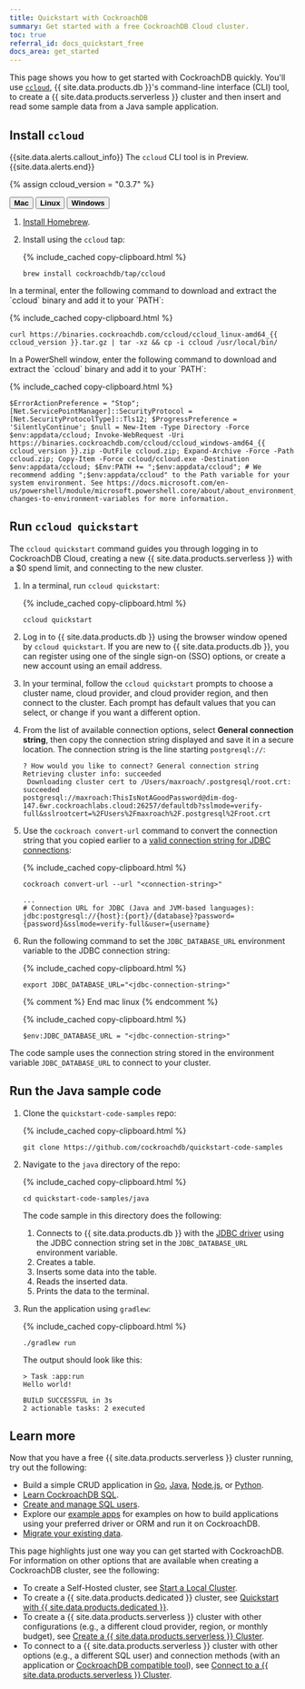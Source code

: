 ```yaml
---
title: Quickstart with CockroachDB
summary: Get started with a free CockroachDB Cloud cluster.
toc: true
referral_id: docs_quickstart_free
docs_area: get_started
---
```


This page shows you how to get started with CockroachDB quickly. You'll use [`ccloud`](ccloud-get-started.html), {{ site.data.products.db }}'s command-line interface (CLI) tool, to create a {{ site.data.products.serverless }} cluster and then insert and read some sample data from a Java sample application.

## Install <code>ccloud</code>

{{site.data.alerts.callout_info}}
The <code>ccloud</code> CLI tool is in Preview.
{{site.data.alerts.end}}

{% assign ccloud_version = "0.3.7" %}

<div class="filters clearfix">
    <button class="filter-button page-level" data-scope="mac"><strong>Mac</strong></button>
    <button class="filter-button page-level" data-scope="linux"><strong>Linux</strong></button>
    <button class="filter-button page-level" data-scope="windows"><strong>Windows</strong></button>
</div>

<section class="filter-content" markdown="1" data-scope="mac">

1. [Install Homebrew](http://brew.sh/).
1. Install using the `ccloud` tap:

    {% include_cached copy-clipboard.html %}
    ~~~ shell
    brew install cockroachdb/tap/ccloud
    ~~~

</section>
<section class="filter-content" markdown="1" data-scope="linux">
In a terminal, enter the following command to download and extract the `ccloud` binary and add it to your `PATH`:

{% include_cached copy-clipboard.html %}
~~~ shell
curl https://binaries.cockroachdb.com/ccloud/ccloud_linux-amd64_{{ ccloud_version }}.tar.gz | tar -xz && cp -i ccloud /usr/local/bin/
~~~

</section>
<section class="filter-content" markdown="1" data-scope="windows">
In a PowerShell window, enter the following command to download and extract the `ccloud` binary and add it to your `PATH`:

{% include_cached copy-clipboard.html %}
~~~ shell
$ErrorActionPreference = "Stop"; [Net.ServicePointManager]::SecurityProtocol = [Net.SecurityProtocolType]::Tls12; $ProgressPreference = 'SilentlyContinue'; $null = New-Item -Type Directory -Force $env:appdata/ccloud; Invoke-WebRequest -Uri https://binaries.cockroachdb.com/ccloud/ccloud_windows-amd64_{{ ccloud_version }}.zip -OutFile ccloud.zip; Expand-Archive -Force -Path ccloud.zip; Copy-Item -Force ccloud/ccloud.exe -Destination $env:appdata/ccloud; $Env:PATH += ";$env:appdata/ccloud"; # We recommend adding ";$env:appdata/ccloud" to the Path variable for your system environment. See https://docs.microsoft.com/en-us/powershell/module/microsoft.powershell.core/about/about_environment_variables#saving-changes-to-environment-variables for more information.
~~~
</section>

## Run `ccloud quickstart`

The `ccloud quickstart` command guides you through logging in to CockroachDB Cloud, creating a new {{ site.data.products.serverless }} with a $0 spend limit, and connecting to the new cluster. 

1. In a terminal, run `ccloud quickstart`:

    {% include_cached copy-clipboard.html %}
    ~~~ shell
    ccloud quickstart
    ~~~

1. Log in to {{ site.data.products.db }} using the browser window opened by `ccloud quickstart`. If you are new to {{ site.data.products.db }}, you can register using one of the single sign-on (SSO) options, or create a new account using an email address.

1. In your terminal, follow the `ccloud quickstart` prompts to choose a cluster name, cloud provider, and cloud provider region, and then connect to the cluster. Each prompt has default values that you can select, or change if you want a different option.

1. From the list of available connection options, select **General connection string**, then copy the connection string displayed and save it in a secure location. The connection string is the line starting `postgresql://`:

    ~~~
    ? How would you like to connect? General connection string
    Retrieving cluster info: succeeded
     Downloading cluster cert to /Users/maxroach/.postgresql/root.crt: succeeded
    postgresql://maxroach:ThisIsNotAGoodPassword@dim-dog-147.6wr.cockroachlabs.cloud:26257/defaultdb?sslmode=verify-full&sslrootcert=%2FUsers%2Fmaxroach%2F.postgresql%2Froot.crt
    ~~~

1. Use the `cockroach convert-url` command to convert the connection string that you copied earlier to a [valid connection string for JDBC connections](../{{site.current_cloud_version}}/connect-to-the-database.html?filters=java):

      {% include_cached copy-clipboard.html %}
      ~~~ shell
      cockroach convert-url --url "<connection-string>"
      ~~~

      ~~~
      ...
      # Connection URL for JDBC (Java and JVM-based languages):
      jdbc:postgresql://{host}:{port}/{database}?password={password}&sslmode=verify-full&user={username}
      ~~~
    
1. Run the following command to set the `JDBC_DATABASE_URL` environment variable to the JDBC connection string:

    <section class="filter-content" markdown="1" data-scope="mac linux">

    {% include_cached copy-clipboard.html %}
    ~~~ shell
    export JDBC_DATABASE_URL="<jdbc-connection-string>"
    ~~~

    </section>
    {% comment %} End mac linux {% endcomment %}
    <section class="filter-content" markdown="1" data-scope="windows">

    {% include_cached copy-clipboard.html %}
    ~~~ shell
    $env:JDBC_DATABASE_URL = "<jdbc-connection-string>"
    ~~~
    
    </section>

The code sample uses the connection string stored in the environment variable `JDBC_DATABASE_URL` to connect to your cluster.

## Run the Java sample code

1. Clone the `quickstart-code-samples` repo:

    {% include_cached copy-clipboard.html %}
    ~~~ shell
    git clone https://github.com/cockroachdb/quickstart-code-samples
    ~~~
  
1. Navigate to the `java` directory of the repo:

    {% include_cached copy-clipboard.html %}
    ~~~ shell
    cd quickstart-code-samples/java
    ~~~

    The code sample in this directory does the following:
      1. Connects to {{ site.data.products.db }} with the [JDBC driver](https://jdbc.postgresql.org) using the JDBC connection string set in the `JDBC_DATABASE_URL` environment variable.
      1. Creates a table.
      1. Inserts some data into the table.
      1. Reads the inserted data.
      1. Prints the data to the terminal.

1. Run the application using `gradlew`:

    {% include_cached copy-clipboard.html %}
    ~~~ shell
    ./gradlew run
    ~~~

    The output should look like this:

    ~~~
    > Task :app:run
    Hello world!

    BUILD SUCCESSFUL in 3s
    2 actionable tasks: 2 executed
    ~~~
    
## Learn more

Now that you have a free {{ site.data.products.serverless }} cluster running, try out the following:

- Build a simple CRUD application in [Go](../{{site.current_cloud_version}}/build-a-go-app-with-cockroachdb.html), [Java](../{{site.current_cloud_version}}/build-a-java-app-with-cockroachdb.html), [Node.js](../{{site.current_cloud_version}}/build-a-nodejs-app-with-cockroachdb.html), or [Python](../{{site.current_cloud_version}}/build-a-python-app-with-cockroachdb.html).
- [Learn CockroachDB SQL](learn-cockroachdb-sql.html).
- [Create and manage SQL users](user-authorization.html).
- Explore our [example apps](../{{site.current_cloud_version}}/example-apps.html) for examples on how to build applications using your preferred driver or ORM and run it on CockroachDB.
- [Migrate your existing data](../{{site.current_cloud_version}}/migration-overview.html).

This page highlights just one way you can get started with CockroachDB. For information on other options that are available when creating a CockroachDB cluster, see the following:

- To create a Self-Hosted cluster, see [Start a Local Cluster](../{{site.versions["stable"]}}/start-a-local-cluster.html).
- To create a {{ site.data.products.dedicated }} cluster, see [Quickstart with {{ site.data.products.dedicated }}](quickstart-trial-cluster.html).
- To create a {{ site.data.products.serverless }} cluster with other configurations (e.g., a different cloud provider, region, or monthly budget), see [Create a {{ site.data.products.serverless }} Cluster](create-a-serverless-cluster.html).
- To connect to a {{ site.data.products.serverless }} cluster with other options (e.g., a different SQL user) and connection methods (with an application or [CockroachDB compatible tool](../{{site.current_cloud_version}}/third-party-database-tools.html)), see [Connect to a {{ site.data.products.serverless }} Cluster](connect-to-a-serverless-cluster.html).
